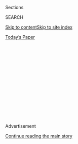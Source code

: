 <div id="app">

<div>

<div>

<div>

<div class="NYTAppHideMasthead css-1q2w90k e1suatyy0">

<div class="section css-ui9rw0 e1suatyy2">

<div class="css-eph4ug er09x8g0">

<div class="css-6n7j50">

</div>

<span class="css-1dv1kvn">Sections</span>

<div class="css-10488qs">

<span class="css-1dv1kvn">SEARCH</span>

</div>

[Skip to content](#site-content)[Skip to site
index](#site-index)

</div>

<div class="css-10698na e1huz5gh0">

</div>

</div>

<div id="masthead-bar-one" class="section hasLinks css-15hmgas e1csuq9d3">

<div class="css-uqyvli e1csuq9d0">

</div>

<div class="css-1uqjmks e1csuq9d1">

</div>

<div class="css-9e9ivx">

[](https://myaccount.nytimes3xbfgragh.onion/auth/login?response_type=cookie&client_id=vi)

</div>

<div class="css-1bvtpon e1csuq9d2">

[Today’s
Paper](https://www.nytimes3xbfgragh.onion/section/todayspaper)

</div>

</div>

</div>

</div>

<div data-aria-hidden="false">

<div id="site-content" data-role="main">

<div>

<div class="css-1aor85t" style="opacity:0.000000001;z-index:-1;visibility:hidden">

<div class="css-1hqnpie">

<div class="css-epjblv">

<span class="css-17xtcya">[Opinion](/section/opinion)</span><span class="css-x15j1o">|</span><span class="css-fwqvlz">Trump’s
Economic Advisers Are
Wrong</span>

</div>

<div class="css-k008qs">

<div class="css-1iwv8en">

<span class="css-18z7m18"></span>

<div>

</div>

</div>

<span class="css-1n6z4y">https://nyti.ms/3gqRvKJ</span>

<div class="css-1705lsu">

<div class="css-4xjgmj">

<div class="css-4skfbu" data-role="toolbar" data-aria-label="Social Media Share buttons, Save button, and Comments Panel with current comment count" data-testid="share-tools">

  - 
  - 
  - 
  - 
    
    <div class="css-6n7j50">
    
    </div>

  - 
  - 

</div>

</div>

</div>

</div>

</div>

</div>

<div id="NYT_TOP_BANNER_REGION" class="css-13pd83m">

</div>

<div id="top-wrapper" class="css-1sy8kpn">

<div id="top-slug" class="css-l9onyx">

Advertisement

</div>

[Continue reading the main
story](#after-top)

<div class="ad top-wrapper" style="text-align:center;height:100%;display:block;min-height:250px">

<div id="top" class="place-ad" data-position="top" data-size-key="top">

</div>

</div>

<div id="after-top">

</div>

</div>

<div>

<div class="css-v5btjw etb61u70">

<div class="css-v05ibm etb61u71">

[Opinion](/section/opinion)

</div>

</div>

<div id="sponsor-wrapper" class="css-1hyfx7x">

<div id="sponsor-slug" class="css-19vbshk">

Supported by

</div>

[Continue reading the main
story](#after-sponsor)

<div id="sponsor" class="ad sponsor-wrapper" style="text-align:center;height:100%;display:block">

</div>

<div id="after-sponsor">

</div>

</div>

<div class="css-186x18t">

</div>

<div class="css-1vkm6nb ehdk2mb0">

# Trump’s Economic Advisers Are Wrong

</div>

Forget a V-shaped recovery, or even a U.

<div class="css-18e8msd">

<div class="css-vp77d3 epjyd6m0">

<div class="css-1p10dcb ey68jwv0" data-aria-hidden="true">

[![Steven
Rattner](https://static01.graylady3jvrrxbe.onion/images/2013/10/04/opinion/rattner-contributor/rattner-contributor-thumbLarge-v5.png
"Steven Rattner")](https://www.nytimes3xbfgragh.onion/topic/person/steven-rattner)

</div>

<div class="css-1baulvz">

By [<span class="css-1baulvz last-byline" itemprop="name">Steven
Rattner</span>](https://www.nytimes3xbfgragh.onion/topic/person/steven-rattner)

<div class="css-8atqhb">

Mr. Rattner served as counselor to the Treasury secretary in the Obama
administration.

</div>

</div>

</div>

  - May 27,
    2020

  - 
    
    <div class="css-4xjgmj">
    
    <div class="css-pvvomx" data-role="toolbar" data-aria-label="Social Media Share buttons, Save button, and Comments Panel with current comment count" data-testid="share-tools">
    
      - 
      - 
      - 
      - 
        
        <div class="css-6n7j50">
        
        </div>
    
      - 
      - 
    
    </div>
    
    </div>

</div>

<div class="css-79elbk" data-testid="photoviewer-wrapper">

<div class="css-z3e15g" data-testid="photoviewer-wrapper-hidden">

</div>

<div class="css-1a48zt4 ehw59r15" data-testid="photoviewer-children">

![<span class="css-16f3y1r e13ogyst0" data-aria-hidden="true">Deteriorating
steel girders supporting PATH rails in New Jersey in
2018.</span><span class="css-cnj6d5 e1z0qqy90" itemprop="copyrightHolder"><span class="css-1ly73wi e1tej78p0">Credit...</span><span><span>Robert
Nickelsberg/Getty
Images</span></span></span>](https://static01.graylady3jvrrxbe.onion/images/2020/05/27/opinion/27Rattner/27Rattner-articleLarge.jpg?quality=75&auto=webp&disable=upscale)

</div>

</div>

</div>

<div class="section meteredContent css-1r7ky0e" name="articleBody" itemprop="articleBody">

<div class="css-1fanzo5 StoryBodyCompanionColumn">

<div class="css-53u6y8">

Like dutiful soldiers, President Trump’s top economic advisers have been
ardently echoing their [boss’s
optimism](https://www.nytimes3xbfgragh.onion/aponline/2020/05/24/business/bc-us-election-2020-trump-2021-comeback.html)
about the likelihood of a quick economic snapback, while downplaying the
need for another rescue package.

Regrettably, that’s dead wrong on both counts, as even Mr. Trump’s pick
to head the Federal Reserve, Jerome Powell, has [countered
repeatedly](https://www.nytimes3xbfgragh.onion/2020/05/19/us/politics/mnuchin-powell-senate-hearing.html).

Forget a V-shaped recovery, or even a U. Think instead about a backward
check mark: an economy that begins to spring upward as Americans return
to work but loses momentum well before reaching past levels.

That’s why we urgently require more help from Washington, and
particularly, an effort to rebuild America, not just rescue America.

</div>

</div>

<div class="css-1fanzo5 StoryBodyCompanionColumn">

<div class="css-53u6y8">

The prospect of large numbers of Americans returning to their workplaces
seems to recede like a mirage; a full reopening remains invisibly far in
the distance. Equally important, many
pre-[Covid-19](https://www.nytimes3xbfgragh.onion/2020/05/28/business/economy/coronavirus-stimulus-unemployment.html)
jobs won’t be around. They are gone, indefinitely if not for good.

Just a few examples:

Factories in states from Oregon to North Carolina are [closing
permanently](https://www.wsj.com/articles/factories-close-for-good-as-coronavirus-cuts-demand-11589122800).
Many shuttered restaurants will never reopen. A growing number of
bankruptcies, in industries ranging [from
retailing](https://www.nytimes3xbfgragh.onion/2020/04/21/business/coronavirus-department-stores-neiman-marcus.html?searchResultPosition=3)
to
[entertainment](https://www.wsj.com/articles/owner-of-cmx-cinemas-files-for-bankruptcy-protection-11587942170),
will mean more jobs lost forever. And chief executives tell me regularly
that they are cutting capital expenditures, another drag on economic
recovery and employment.

The rescue packages to date have shoveled trillions of dollars into the
economy to, among other things, keep consumers and small businesses
afloat, provide much needed liquidity to lending markets and bail out
special pleaders like the airlines.

That will help, but more will be needed, particularly for state and
local governments and
[unemployed](https://www.nytimes3xbfgragh.onion/2020/05/28/business/economy/coronavirus-stimulus-unemployment.html)
workers, as House Democrats tried to emphasize in the [bill
passed](https://www.nytimes3xbfgragh.onion/2020/05/15/us/politics/house-simulus-vote.html)
12 days ago.

But now we also must focus urgently on longer-term initiatives that will
have deeper and more lasting positive effects on jobs and growth.

</div>

</div>

<div class="css-1fanzo5 StoryBodyCompanionColumn">

<div class="css-53u6y8">

Infrastructure should top the list of priorities. During his campaign,
[President Trump promised
us](https://www.nytimes3xbfgragh.onion/2016/08/03/us/politics/trump-clinton-infrastructure.html)
a $1 trillion initiative but then never made a serious effort to achieve
passage in Congress.

Moving forward on modernizing the nation’s physical plant — from roads
to buildings — makes particular sense now and not just because of weak
economic conditions. At the moment, the government can borrow money for
30 years at record low rates of about 1.4 percent.

Meanwhile, China has just announced a five-year, $1.4 trillion
[infrastructure
plan](https://www.bloomberg.com/news/articles/2020-05-20/china-has-a-new-1-4-trillion-plan-to-overtake-the-u-s-in-tech?sref=qN0DZypA)
heavily focused on technology in a bid to become the global leader in
this critical sector; why can’t we even get started on rebuilding
America?

In designing a good plan, Congress must first and foremost eschew the
logrolling/favor-trading/call-it-what-you-want process of allocating
funds that is too often a part of the congressional appropriations
process. Among the effective ways of accomplishing that would be to
create an “infrastructure bank” that would be staffed and overseen by
private-sector individuals chosen on a bipartisan basis. Its mandate
would be to fund the projects that would add the most to economic growth
and productivity.

That doesn’t mean the projects need to generate profits or even
revenues; improving roads, for example, increases the efficiency of our
economy and that in turn increases the attractiveness to companies of
locating new jobs here.

Accordingly, Congress would need to increase the bank’s funding from
time to time, which is fine with me.

We also face a human capital challenge. As recent [economic
reports](https://www.nytimes3xbfgragh.onion/aponline/2020/05/08/business/bc-us-economy-jobs-report-inequality.html)
have made clear, Americans near the bottom of the income scale, who are
disproportionately members of minorities, are suffering most from the
downturn. And women have been losing their jobs faster than men.

</div>

</div>

<div class="css-1fanzo5 StoryBodyCompanionColumn">

<div class="css-53u6y8">

Similarly, we’re learning that technology-enabled businesses (like Zoom)
are going to be winners from this pandemic.

We should also be funding retraining and relocation costs for workers
whose jobs have been lost to the pandemic. And with college applications
[already
falling](https://www.wsj.com/articles/fewer-students-apply-for-college-financial-aid-a-sign-coronavirus-may-disrupt-enrollment-11589284806),
we should be providing more financial support to jobless Americans who
have chosen to return to school to raise their skill set.

Some experts have suggested trying to restore a vibrant economy via more
robust intervention by government in the private sector. I’ve not been a
fan of industrial policy, and I’m still leery of Washington trying to
pick winners.

However, at this unique moment in our history, we should think big and
think creatively. To get us started and guide us, we should create a
blue-ribbon panel of individuals with strong economic credentials and
task them with developing good ideas for how government can support a
recovery in a post-Covid-19 world.

These priorities stand in stark contrast to the thin gruel from
Republicans. White House economic advisers have been teasing the idea of
still more tax cuts for business and the rich that wouldn’t help the
broader economy*.*

For their part, Treasury Secretary Steven Mnuchin swiftly [pushed
back](https://www.bloomberg.com/news/articles/2020-05-14/mnuchin-seeks-to-assuage-investors-after-powell-s-gloomy-outlook?sref=qN0DZypA)
on Mr. Powell’s warning, then called for a 30-day pause on new efforts.
After [endorsing a
pause](https://www.politico.com/news/2020/05/20/mcconnell-unemployment-benefits-271661),
Mitch McConnell, the Senate majority leader, has begun [edging
toward](https://www.politico.com/newsletters/morning-money/2020/05/27/mcconnell-says-another-relief-package-is-coming-787905)
a modest package. That could not be more wrong. Drafting thoughtful
legislation takes time; we are already late in starting to rebuild
America

*The Times is committed to publishing* [*a diversity of
letters*](https://www.nytimes3xbfgragh.onion/2019/01/31/opinion/letters/letters-to-editor-new-york-times-women.html)
*to the editor. We’d like to hear what you think about this or any of
our articles. Here are some*
[*tips*](https://help.nytimes3xbfgragh.onion/hc/en-us/articles/115014925288-How-to-submit-a-letter-to-the-editor)*.
And here’s our email:*
[*letters@NYTimes.com*](mailto:letters@NYTimes.com)*.*

*Follow The New York Times Opinion section on*
[*Facebook*](https://www.facebookcorewwwi.onion/nytopinion)*,* [*Twitter
(@NYTopinion)*](http://twitter.com/NYTOpinion) *and*
[*Instagram*](https://www.instagram.com/nytopinion/)*.*

</div>

</div>

<div>

</div>

</div>

<div>

</div>

<div>

</div>

<div>

</div>

<div>

<div id="bottom-wrapper" class="css-1ede5it">

<div id="bottom-slug" class="css-l9onyx">

Advertisement

</div>

[Continue reading the main
story](#after-bottom)

<div id="bottom" class="ad bottom-wrapper" style="text-align:center;height:100%;display:block;min-height:90px">

</div>

<div id="after-bottom">

</div>

</div>

</div>

</div>

</div>

## Site Index

<div>

</div>

## Site Information Navigation

  - [© <span>2020</span> <span>The New York Times
    Company</span>](https://help.nytimes3xbfgragh.onion/hc/en-us/articles/115014792127-Copyright-notice)

<!-- end list -->

  - [NYTCo](https://www.nytco.com/)
  - [Contact
    Us](https://help.nytimes3xbfgragh.onion/hc/en-us/articles/115015385887-Contact-Us)
  - [Work with us](https://www.nytco.com/careers/)
  - [Advertise](https://nytmediakit.com/)
  - [T Brand Studio](http://www.tbrandstudio.com/)
  - [Your Ad
    Choices](https://www.nytimes3xbfgragh.onion/privacy/cookie-policy#how-do-i-manage-trackers)
  - [Privacy](https://www.nytimes3xbfgragh.onion/privacy)
  - [Terms of
    Service](https://help.nytimes3xbfgragh.onion/hc/en-us/articles/115014893428-Terms-of-service)
  - [Terms of
    Sale](https://help.nytimes3xbfgragh.onion/hc/en-us/articles/115014893968-Terms-of-sale)
  - [Site
    Map](https://spiderbites.nytimes3xbfgragh.onion)
  - [Help](https://help.nytimes3xbfgragh.onion/hc/en-us)
  - [Subscriptions](https://www.nytimes3xbfgragh.onion/subscription?campaignId=37WXW)

</div>

</div>

</div>

</div>
